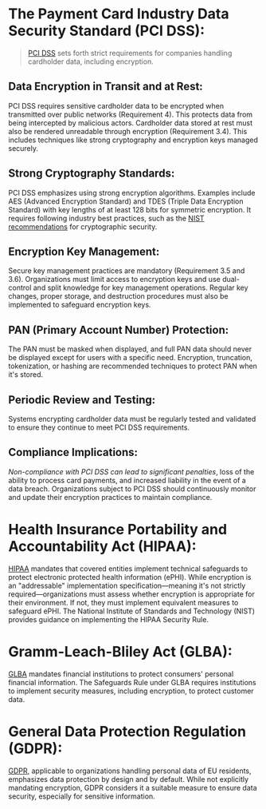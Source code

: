 # The Payment Card Industry Data Security Standard (PCI DSS):
>[PCI DSS](https://www.pcisecuritystandards.org/standards/pci-dss/) sets forth strict requirements for companies handling cardholder data, including encryption. 

## Data Encryption in Transit and at Rest:
  PCI DSS requires sensitive cardholder data to be encrypted when transmitted over public networks (Requirement 4). This protects data from being intercepted by malicious actors.
  Cardholder data stored at rest must also be rendered unreadable through encryption (Requirement 3.4). This includes techniques like strong cryptography and encryption keys managed securely.

## Strong Cryptography Standards:
  PCI DSS emphasizes using strong encryption algorithms. Examples include AES (Advanced Encryption Standard) and TDES (Triple Data Encryption Standard) with key lengths of at least 128 bits for symmetric encryption.
  It requires following industry best practices, such as the [NIST recommendations](https://csrc.nist.gov/pubs/sp/800/57/pt2/r1/final) for cryptographic security.

## Encryption Key Management:
  Secure key management practices are mandatory (Requirement 3.5 and 3.6). Organizations must limit access to encryption keys and use dual-control and split knowledge for key management operations.
  Regular key changes, proper storage, and destruction procedures must also be implemented to safeguard encryption keys.

## PAN (Primary Account Number) Protection:
  The PAN must be masked when displayed, and full PAN data should never be displayed except for users with a specific need.
  Encryption, truncation, tokenization, or hashing are recommended techniques to protect PAN when it's stored.

## Periodic Review and Testing:
  Systems encrypting cardholder data must be regularly tested and validated to ensure they continue to meet PCI DSS requirements.

## Compliance Implications: 
*Non-compliance with PCI DSS can lead to significant penalties*, loss of the ability to process card payments, and increased liability in the event of a data breach. Organizations subject to PCI DSS should continuously monitor and update their encryption practices to maintain compliance.

# Health Insurance Portability and Accountability Act (HIPAA):
[HIPAA](https://www.hhs.gov/hipaa/for-professionals/security/index.html) mandates that covered entities implement technical safeguards to protect electronic protected health information (ePHI). While encryption is an "addressable" implementation specification—meaning it's not strictly required—organizations must assess whether encryption is appropriate for their environment. If not, they must implement equivalent measures to safeguard ePHI. The National Institute of Standards and Technology (NIST) provides guidance on implementing the HIPAA Security Rule.

# Gramm-Leach-Bliley Act (GLBA): 
[GLBA](https://www.ftc.gov/legal-library/browse/statutes/gramm-leach-bliley-act) mandates financial institutions to protect consumers' personal financial information. The Safeguards Rule under GLBA requires institutions to implement security measures, including encryption, to protect customer data.

# General Data Protection Regulation (GDPR):
[GDPR](https://gdpr-info.eu/), applicable to organizations handling personal data of EU residents, emphasizes data protection by design and by default. While not explicitly mandating encryption, GDPR considers it a suitable measure to ensure data security, especially for sensitive information.